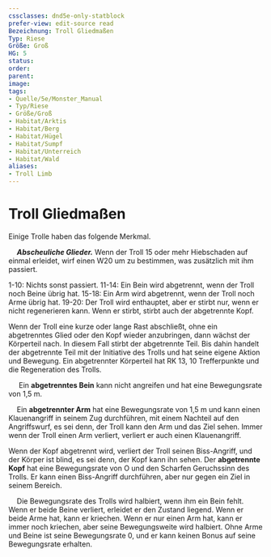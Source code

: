 ```yaml
---
cssclasses: dnd5e-only-statblock
prefer-view: edit-source read
Bezeichnung: Troll Gliedmaßen
Typ: Riese
Größe: Groß
HG: 5
status:
order:
parent:
image: 
tags:
- Quelle/5e/Monster_Manual
- Typ/Riese
- Größe/Groß
- Habitat/Arktis
- Habitat/Berg
- Habitat/Hügel
- Habitat/Sumpf
- Habitat/Unterreich
- Habitat/Wald
aliases:
- Troll Limb
---
```

# Troll Gliedmaßen
Einige Trolle haben das folgende Merkmal.

$\quad$**_Abscheuliche Glieder._** Wenn der Troll 15 oder mehr Hiebschaden auf einmal erleidet, wirf einen W20 um zu bestimmen, was zusätzlich mit ihm passiert. 

1-10: Nichts sonst passiert. 
11-14: Ein Bein wird abgetrennt, wenn der Troll noch Beine übrig hat.
15-18: Ein Arm wird abgetrennt, wenn der Troll noch Arme übrig hat.
19-20: Der Troll wird enthauptet, aber er stirbt nur, wenn er nicht regenerieren kann. Wenn er stirbt, stirbt auch der abgetrennte Kopf.

Wenn der Troll eine kurze oder lange Rast abschließt, ohne ein abgetrenntes Glied oder den Kopf wieder anzubringen, dann wächst der Körperteil nach. In diesem Fall stirbt der abgetrennte Teil. Bis dahin handelt der abgetrennte Teil mit der Initiative des Trolls und hat seine eigene Aktion und Bewegung. Ein abgetrennter Körperteil hat RK 13, 10 Trefferpunkte und die Regeneration des Trolls.

$\quad$ Ein **abgetrenntes Bein** kann nicht angreifen und hat eine Bewegungsrate von 1,5 m. 

$\quad$Ein **abgetrennter Arm** hat eine Bewegungsrate von 1,5 m und kann einen Klauenangriff in seinem Zug durchführen, mit einem Nachteil auf den Angriffswurf, es sei denn, der Troll kann den Arm und das Ziel sehen. Immer wenn der Troll einen Arm verliert, verliert er auch einen Klauenangriff. 

Wenn der Kopf abgetrennt wird, verliert der Troll seinen Biss-Angriff, und der Körper ist blind, es sei denn, der Kopf kann ihn sehen. Der **abgetrennte Kopf** hat eine Bewegungsrate von O und den Scharfen Geruchssinn des Trolls. Er kann einen Biss-Angriff durchführen, aber nur gegen ein Ziel in seinem Bereich. 

$\quad$Die Bewegungsrate des Trolls wird halbiert, wenn ihm ein Bein fehlt. Wenn er beide Beine verliert, erleidet er den Zustand liegend. Wenn er beide Arme hat, kann er kriechen. Wenn er nur einen Arm hat, kann er immer noch kriechen, aber seine Bewegungsweite wird halbiert. Ohne Arme und Beine ist seine Bewegungsrate 0, und er kann keinen Bonus auf seine Bewegungsrate erhalten.